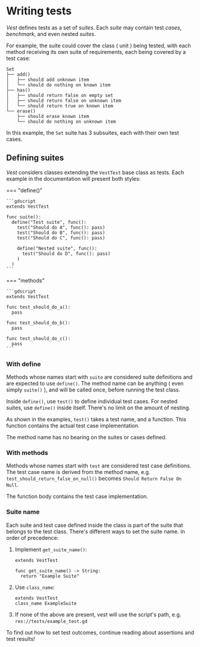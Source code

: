 # Writing tests

*Vest* defines tests as a set of *suites*. Each *suite* may contain test
*cases*, *benchmark*, and even nested *suites*.

For example, the suite could cover the class ( unit )  being tested, with each
method receiving its own suite of requirements, each being covered by a test
case:

```
Set
├── add()
│   ├── should add unknown item
│   └── should do nothing on known item
├── has()
│   ├── should return false on empty set
│   ├── should return false on unknown item
│   └── should return true on known item
└── erase()
    ├── should erase known item
    └── should do nothing on unknown item
```

In this example, the `Set` suite has 3 subsuites, each with their own test cases.

## Defining suites

*Vest* considers classes extending the `VestTest` base class as tests. Each
example in the documentation will present both styles:

=== "define()"

    ```gdscript
    extends VestTest

    func suite():
      define("Test suite", func():
        test("Should do A", func(): pass)
        test("Should do B", func(): pass)
        test("Should do C", func(): pass)

        define("Nested suite", func():
          test("Should do D", func(): pass)
        )
      )
    ```

=== "methods"

    ```gdscript
    extends VestTest

    func test_should_do_a():
      pass

    func test_should_do_b():
      pass

    func test_should_do_c():
      pass
    ```

### With define

Methods whose names start with `suite` are considered suite definitions and are
expected to use `define()`. The method name can be anything ( even simply
`suite()` ), and will be called once, before running the test class.

Inside `define()`, use `test()` to define individual test cases. For nested
suites, use `define()` inside itself. There's no limit on the amount of
nesting.

As shown in the examples, `test()` takes a test name, and a function. This
function contains the actual test case implementation.

The method name has no bearing on the suites or cases defined.

### With methods

Methods whose names start with `test` are considered test case definitions. The
test case name is derived from the method name, e.g.
`test_should_return_false_on_null()` becomes `Should Return False On Null`.

The function body contains the test case implementation.

### Suite name

Each suite and test case defined inside the class is part of the suite that
belongs to the test class. There's different ways to set the suite name. In
order of precedence:

1. Implement `get_suite_name()`:
    ```gdscript
    extends VestTest

    func get_suite_name() -> String:
      return "Example Suite"
    ```
1. Use `class_name`:
    ```gdscript
    extends VestTest
    class_name ExampleSuite
    ```
1. If none of the above are present, *vest* will use the script's path, e.g.
   `res://tests/example_test.gd`

To find out how to set test outcomes, continue reading about assertions and
test results!

